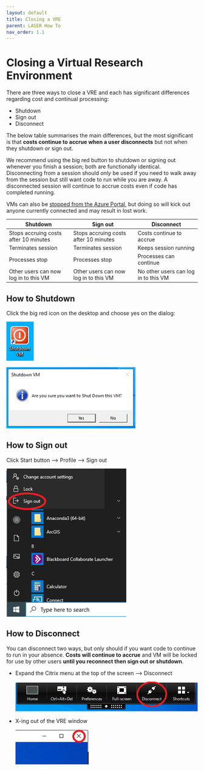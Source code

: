 ```yaml
---
layout: default
title: Closing a VRE
parent: LASER How To
nav_order: 1.1
---
```


# Closing a Virtual Research Environment  
There are three ways to close a VRE and each has significant differences regarding cost and continual processing:
- Shutdown
- Sign out
- Disconnect

The below table summarises the main differences, but the most significant is that **costs continue to accrue when a user disconnects** but not when they shutdown or sign out. 

We recommend using the big red button to shutdown or signing out whenever you finish a session; both are functionally identical. Disconnecting from a session should _only_ be used if you need to walk away from the session but still want code to run while you are away. A disconnected session will continue to accrue costs even if code has completed running.

VMs can also be [stopped from the Azure Portal](https://lida-data-analytics-team.github.io/laserdocs/docs/laser_how_to/az_portal/portal_vms.html#stopping-a-vm), but doing so will kick out anyone currently connected and may result in lost work.

|Shutdown |Sign out |Disconnect |
|---|---|---|
|Stops accruing costs after 10 minutes|Stops accruing costs after 10 minutes|Costs continue to accrue |
|Terminates session|Terminates session|Keeps session running |
|Processes stop|Processes stop|Processes can continue |
|Other users can now log in to this VM|Other users can now log in to this VM|No other users can log in to this VM |

## How to Shutdown
Click the big red icon on the desktop and choose yes on the dialog:  

![](../../images/laser_logoff/vre_brb_shutdown.PNG)  

![](../../images/laser_logoff/vre_brb_shutdown_dialog.PNG)  

## How to Sign out 
Click Start button --> Profile --> Sign out  

![](../../images/laser_logoff/vre_user_options.PNG)

## How to Disconnect
You can disconnect two ways, but only should if you want code to continue to run in your absence. **Costs will continue to accrue** and VM will be locked for use by other users **until you reconnect then sign out or shutdown**.  
	
- Expand the Citrix menu at the top of the screen --> Disconnect  

	![](../../images/laser_logoff/vre_citrix_options.PNG)
	
- X-ing out of the VRE window  

	![](../../images/laser_logoff/vre_x.PNG)
